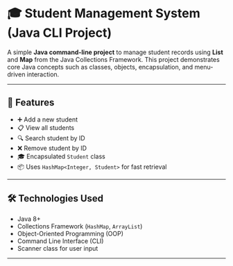 # 🎓 Student Management System (Java CLI Project)

A simple **Java command-line project** to manage student records using **List** and **Map** from the Java Collections Framework. This project demonstrates core Java concepts such as classes, objects, encapsulation, and menu-driven interaction.

---

## 🚀 Features

- ➕ Add a new student
- 📋 View all students
- 🔍 Search student by ID
- ❌ Remove student by ID
- 🎓 Encapsulated `Student` class
- 📦 Uses `HashMap<Integer, Student>` for fast retrieval

---

## 🛠️ Technologies Used

- Java 8+
- Collections Framework (`HashMap`, `ArrayList`)
- Object-Oriented Programming (OOP)
- Command Line Interface (CLI)
- Scanner class for user input

---



